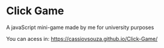 # Click Game
 A javaScript mini-game made by me for university purposes
 
 You can acess in: https://cassiovsouza.github.io/Click-Game/
